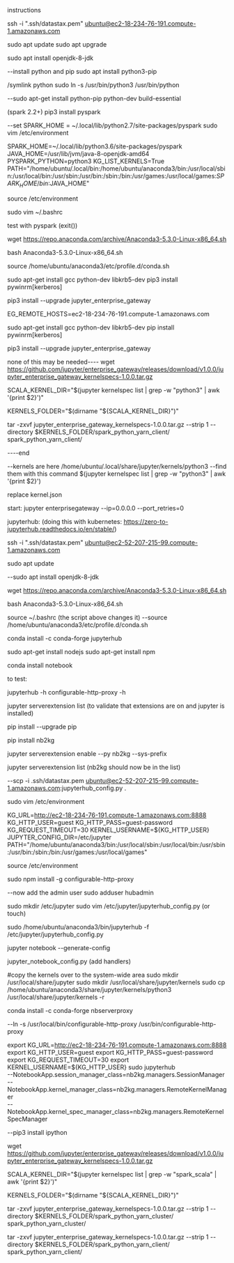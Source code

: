 instructions

ssh -i ".ssh/datastax.pem" ubuntu@ec2-18-234-76-191.compute-1.amazonaws.com

sudo apt update
sudo apt upgrade

sudo apt install openjdk-8-jdk

--install python and pip
sudo apt install python3-pip

/symlink python
sudo ln -s /usr/bin/python3 /usr/bin/python

--sudo apt-get install python-pip python-dev build-essential 

(spark 2.2+)
pip3 install pyspark


--set SPARK_HOME = ~/.local/lib/python2.7/site-packages/pyspark
sudo vim /etc/environment


SPARK_HOME=~/.local/lib/python3.6/site-packages/pyspark
JAVA_HOME=/usr/lib/jvm/java-8-openjdk-amd64
PYSPARK_PYTHON=python3
KG_LIST_KERNELS=True
PATH="/home/ubuntu/.local/bin:/home/ubuntu/anaconda3/bin:/usr/local/sbin:/usr/local/bin:/usr/sbin:/usr/bin:/sbin:/bin:/usr/games:/usr/local/games:$SPARK_HOME/bin:$JAVA_HOME"

source /etc/environment

sudo vim ~/.bashrc

test with pyspark (exit())


wget https://repo.anaconda.com/archive/Anaconda3-5.3.0-Linux-x86_64.sh

bash Anaconda3-5.3.0-Linux-x86_64.sh

source /home/ubuntu/anaconda3/etc/profile.d/conda.sh

sudo apt-get install gcc python-dev libkrb5-dev
pip3 install pywinrm[kerberos]

pip3 install --upgrade jupyter_enterprise_gateway


EG_REMOTE_HOSTS=ec2-18-234-76-191.compute-1.amazonaws.com



sudo apt-get install gcc python-dev libkrb5-dev
pip install pywinrm[kerberos]

pip3 install --upgrade jupyter_enterprise_gateway




none of this may be needed----
wget https://github.com/jupyter/enterprise_gateway/releases/download/v1.0.0/jupyter_enterprise_gateway_kernelspecs-1.0.0.tar.gz

SCALA_KERNEL_DIR="$(jupyter kernelspec list | grep -w "python3" | awk '{print $2}')"

KERNELS_FOLDER="$(dirname "${SCALA_KERNEL_DIR}")"

tar -zxvf jupyter_enterprise_gateway_kernelspecs-1.0.0.tar.gz --strip 1 --directory $KERNELS_FOLDER/spark_python_yarn_client/ spark_python_yarn_client/

----end

--kernels are here /home/ubuntu/.local/share/jupyter/kernels/python3
--find them with this command $(jupyter kernelspec list | grep -w "python3" | awk '{print $2}')


replace kernel.json

start: jupyter enterprisegateway --ip=0.0.0.0 --port_retries=0







jupyterhub: (doing this with kubernetes: https://zero-to-jupyterhub.readthedocs.io/en/stable/)

ssh -i ".ssh/datastax.pem" ubuntu@ec2-52-207-215-99.compute-1.amazonaws.com


sudo apt update

--sudo apt install openjdk-8-jdk

wget https://repo.anaconda.com/archive/Anaconda3-5.3.0-Linux-x86_64.sh

bash Anaconda3-5.3.0-Linux-x86_64.sh

source ~/.bashrc (the script above changes it)
--source /home/ubuntu/anaconda3/etc/profile.d/conda.sh

conda install -c conda-forge jupyterhub

sudo apt-get install nodejs
sudo apt-get install npm


conda install notebook


to test:

jupyterhub -h
configurable-http-proxy -h

jupyter serverextension list (to validate that extensions are on and jupyter is installed)

pip install --upgrade pip

pip install nb2kg


jupyter serverextension enable --py nb2kg --sys-prefix

jupyter serverextension list (nb2kg should now be in the list)


--scp -i .ssh/datastax.pem ubuntu@ec2-52-207-215-99.compute-1.amazonaws.com:jupyterhub_config.py .

sudo vim /etc/environment

KG_URL=http://ec2-18-234-76-191.compute-1.amazonaws.com:8888
KG_HTTP_USER=guest
KG_HTTP_PASS=guest-password
KG_REQUEST_TIMEOUT=30
KERNEL_USERNAME=${KG_HTTP_USER}
JUPYTER_CONFIG_DIR=/etc/jupyter
PATH="/home/ubuntu/anaconda3/bin:/usr/local/sbin:/usr/local/bin:/usr/sbin:/usr/bin:/sbin:/bin:/usr/games:/usr/local/games"

source /etc/environment


sudo npm install -g configurable-http-proxy


--now add the admin user
sudo adduser hubadmin

sudo mkdir /etc/jupyter
sudo vim /etc/jupyter/jupyterhub_config.py (or touch)

sudo /home/ubuntu/anaconda3/bin/jupyterhub -f /etc/jupyter/jupyterhub_config.py


jupyter notebook --generate-config

jupyter_notebook_config.py (add handlers)


#copy the kernels over to the system-wide area
sudo mkdir /usr/local/share/jupyter
sudo mkdir /usr/local/share/jupyter/kernels
sudo cp /home/ubuntu/anaconda3/share/jupyter/kernels/python3 /usr/local/share/jupyter/kernels -r


conda install -c conda-forge nbserverproxy 




--ln -s /usr/local/bin/configurable-http-proxy /usr/bin/configurable-http-proxy











export KG_URL=http://ec2-18-234-76-191.compute-1.amazonaws.com:8888
export KG_HTTP_USER=guest
export KG_HTTP_PASS=guest-password
export KG_REQUEST_TIMEOUT=30
export KERNEL_USERNAME=${KG_HTTP_USER}
sudo jupyterhub \
  --NotebookApp.session_manager_class=nb2kg.managers.SessionManager \
  --NotebookApp.kernel_manager_class=nb2kg.managers.RemoteKernelManager \
  --NotebookApp.kernel_spec_manager_class=nb2kg.managers.RemoteKernelSpecManager


--pip3 install ipython

wget https://github.com/jupyter/enterprise_gateway/releases/download/v1.0.0/jupyter_enterprise_gateway_kernelspecs-1.0.0.tar.gz

SCALA_KERNEL_DIR="$(jupyter kernelspec list | grep -w "spark_scala" | awk '{print $2}')"

KERNELS_FOLDER="$(dirname "${SCALA_KERNEL_DIR}")"

tar -zxvf jupyter_enterprise_gateway_kernelspecs-1.0.0.tar.gz --strip 1 --directory $KERNELS_FOLDER/spark_python_yarn_cluster/ spark_python_yarn_cluster/

tar -zxvf jupyter_enterprise_gateway_kernelspecs-1.0.0.tar.gz --strip 1 --directory $KERNELS_FOLDER/spark_python_yarn_client/ spark_python_yarn_client/
